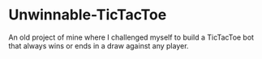# Unwinnable-TicTacToe
An old project of mine where I challenged myself to build a TicTacToe bot that always wins or ends in a draw against any player.
